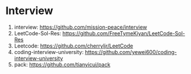 # Interview

1. interview: https://github.com/mission-peace/interview
2. LeetCode-Sol-Res: https://github.com/FreeTymeKiyan/LeetCode-Sol-Res
3. Leetcode: https://github.com/cherryljr/LeetCode
4. coding-interview-university: https://github.com/yewei600/coding-interview-university
5. pack: https://github.com/tianyicui/pack
